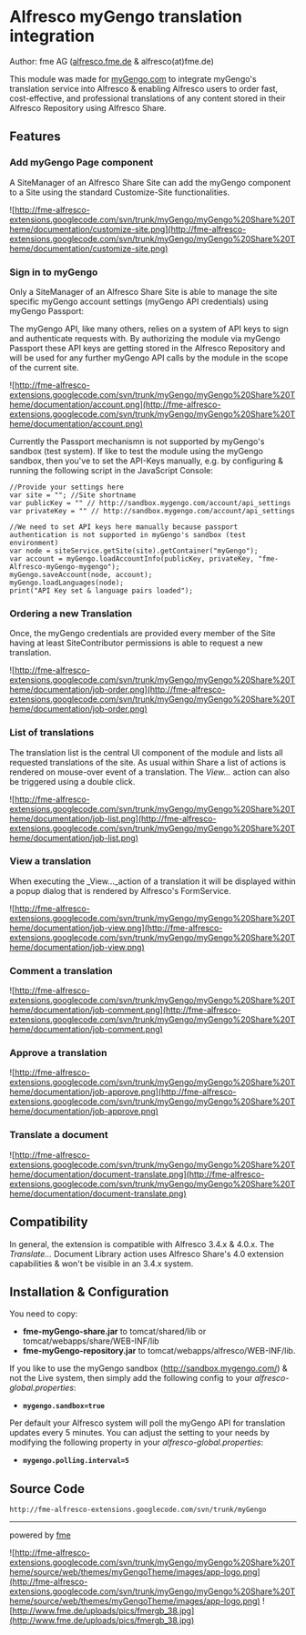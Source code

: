
# Alfresco myGengo translation integration #

Author: fme AG ([alfresco.fme.de](http://alfresco.fme.de) & alfresco(at)fme.de)

This module was made for [myGengo.com](http://mygengo.com) to integrate myGengo's translation service into Alfresco & enabling Alfresco users to order fast, cost-effective, and professional translations of any content stored in their Alfresco Repository using Alfresco Share.

## Features ##

### Add myGengo Page component ###
A SiteManager of an Alfresco Share Site can add the myGengo component to a Site using the standard Customize-Site functionalities.

![http://fme-alfresco-extensions.googlecode.com/svn/trunk/myGengo/myGengo%20Share%20Theme/documentation/customize-site.png](http://fme-alfresco-extensions.googlecode.com/svn/trunk/myGengo/myGengo%20Share%20Theme/documentation/customize-site.png)

### Sign in to myGengo ###
Only a SiteManager of an Alfresco Share Site is able to manage the site specific myGengo account settings (myGengo API credentials) using myGengo Passport:

The myGengo API, like many others, relies on a system of API keys to sign and authenticate requests with. By authorizing the module via myGengo Passport these API keys are getting stored in the Alfresco Repository and will be used for any further myGengo API calls by the module in the scope of the current site.

![http://fme-alfresco-extensions.googlecode.com/svn/trunk/myGengo/myGengo%20Share%20Theme/documentation/account.png](http://fme-alfresco-extensions.googlecode.com/svn/trunk/myGengo/myGengo%20Share%20Theme/documentation/account.png)

Currently the Passport mechanismn is not supported by myGengo's sandbox (test system). If like to test the module using the myGengo sandbox, then you've to set the API-Keys manually, e.g. by configuring & running the following script in the JavaScript Console:
```
//Provide your settings here
var site = ""; //Site shortname
var publicKey = "" // http://sandbox.mygengo.com/account/api_settings
var privateKey = "" // http://sandbox.mygengo.com/account/api_settings

//We need to set API keys here manually because passport authentication is not supported in myGengo's sandbox (test environment)
var node = siteService.getSite(site).getContainer("myGengo");
var account = myGengo.loadAccountInfo(publicKey, privateKey, "fme-Alfresco-myGengo-mygengo");
myGengo.saveAccount(node, account);
myGengo.loadLanguages(node);
print("API Key set & language pairs loaded");
```

### Ordering a new Translation ###

Once, the myGengo credentials are provided every member of the Site having at least SiteContributor permissions is able to request a new translation.

![http://fme-alfresco-extensions.googlecode.com/svn/trunk/myGengo/myGengo%20Share%20Theme/documentation/job-order.png](http://fme-alfresco-extensions.googlecode.com/svn/trunk/myGengo/myGengo%20Share%20Theme/documentation/job-order.png)

### List of translations ###
The translation list is the central UI component of the module and lists all requested translations of the site. As usual within Share a list of actions is rendered on mouse-over event of a translation. The _View..._ action can also be triggered using a double click.

![http://fme-alfresco-extensions.googlecode.com/svn/trunk/myGengo/myGengo%20Share%20Theme/documentation/job-list.png](http://fme-alfresco-extensions.googlecode.com/svn/trunk/myGengo/myGengo%20Share%20Theme/documentation/job-list.png)

### View a translation ###
When executing the _View..._action of a translation it will be displayed within a popup dialog that is rendered by Alfresco's FormService.

![http://fme-alfresco-extensions.googlecode.com/svn/trunk/myGengo/myGengo%20Share%20Theme/documentation/job-view.png](http://fme-alfresco-extensions.googlecode.com/svn/trunk/myGengo/myGengo%20Share%20Theme/documentation/job-view.png)

### Comment a translation ###
![http://fme-alfresco-extensions.googlecode.com/svn/trunk/myGengo/myGengo%20Share%20Theme/documentation/job-comment.png](http://fme-alfresco-extensions.googlecode.com/svn/trunk/myGengo/myGengo%20Share%20Theme/documentation/job-comment.png)

### Approve a translation ###
![http://fme-alfresco-extensions.googlecode.com/svn/trunk/myGengo/myGengo%20Share%20Theme/documentation/job-approve.png](http://fme-alfresco-extensions.googlecode.com/svn/trunk/myGengo/myGengo%20Share%20Theme/documentation/job-approve.png)

### Translate a document ###
![http://fme-alfresco-extensions.googlecode.com/svn/trunk/myGengo/myGengo%20Share%20Theme/documentation/document-translate.png](http://fme-alfresco-extensions.googlecode.com/svn/trunk/myGengo/myGengo%20Share%20Theme/documentation/document-translate.png)


## Compatibility ##
In general, the extension is compatible with Alfresco 3.4.x & 4.0.x.
The _Translate..._ Document Library action uses Alfresco Share's 4.0 extension capabilities & won't be visible in an 3.4.x system.

## Installation & Configuration ##
You need to copy:
  * **fme-myGengo-share.jar** to tomcat/shared/lib or tomcat/webapps/share/WEB-INF/lib
  * **fme-myGengo-repository.jar** to tomcat/webapps/alfresco/WEB-INF/lib.

If you like to use the myGengo sandbox (http://sandbox.mygengo.com/) & not the Live system, then simply add the following config to your _alfresco-global.properties_:
  * **`mygengo.sandbox=true`**

Per default your Alfresco system will poll the myGengo API for translation updates every 5 minutes. You can adjust the setting to your needs by modifying the following property in your _alfresco-global.properties_:
  * **`mygengo.polling.interval=5`**

## Source Code ##
`http://fme-alfresco-extensions.googlecode.com/svn/trunk/myGengo`


---

powered by [fme](http://www.fme.de)

![http://fme-alfresco-extensions.googlecode.com/svn/trunk/myGengo/myGengo%20Share%20Theme/source/web/themes/myGengoTheme/images/app-logo.png](http://fme-alfresco-extensions.googlecode.com/svn/trunk/myGengo/myGengo%20Share%20Theme/source/web/themes/myGengoTheme/images/app-logo.png) ![http://www.fme.de/uploads/pics/fmergb_38.jpg](http://www.fme.de/uploads/pics/fmergb_38.jpg)

